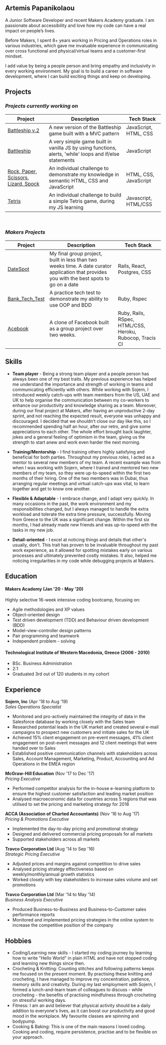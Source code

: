 ## Artemis Papanikolaou

A Junior Software Developer and recent Makers Academy graduate. I am passionate about accessibility and love how my code can have a real impact on people’s lives.

Before Makers, I spent 8+ years working in Pricing and Operations roles in various industries, which gave me invaluable experience in communicating over cross functional and physical/virtual teams and a customer-first mindset. 

I add value by being a people person and bring empathy and inclusivity in every working environment. My goal is to build a career in software development, where I can build exciting things and keep on developing.


## Projects
### **_Projects currently working on_**
| Project | Description | Tech Stack |
|---------|-------------|------------|
[Battleship v.2](https://github.com/artemis-p/JS-Battleship_v.2)|A new version of the Battleship game built with a MVC pattern|JavaScript, HTML, CSS|
[Battleship](https://github.com/artemis-p/JS-Battleship)| A very simple game built in vanilla JS by using functions, alerts, 'while' loops and if/else statements| JavaScript
[Rock, Paper, Scissors, Lizard, Spock](https://github.com/artemis-p/Rock_Paper_Scissor)| An individual challenge to demonstrate my knowledge in semantic HTML, CSS and JavaScript| HTML, CSS, JavaScript|
|[Tetris](https://github.com/artemis-p/Tetris_game_JS)|An individual challenge to build a simple Tetris game, during my JS learning| Javascript, HTML/CSS|

<br>


### **_Makers Projects_**

| Project | Description | Tech Stack |
|---------|-------------|------------|
|[DateSpot](https://github.com/artemis-p/travel-final-project)|My final group project, built in less than two weeks time. A date curator application that provides you with the best spots to go on a date|Rails, React, Postgres, CSS|
|[Bank_Tech_Test](https://github.com/artemis-p/bank_tech_test)|A practice tech test to demonstrate my ability to use OOP and BDD|Ruby, Rspec            |
|[Acebook](https://github.com/artemis-p/acebook-byteU)|A clone of Facebook built as a group project over two weeks.|Ruby, Rails, RSpec, HTML/CSS, Heroku, Rubocop, Tracis CI|



## Skills

- __Team player__ -  Being a strong team player and a people person has always been one of my best traits. My previous experience has helped me understand the importance and strength of working in teams and communicating efficiently with others. While working with Sojern, I introduced weekly catch-ups with team members from the US, UAE and UK to help organise the communication between my co-workers to enhance our productivity and knowledge sharing as a team. Moreover, during our final project at Makers, after having an unproductive 2-day sprint, and not reaching the expected result, everyone was unhappy and discouraged. I decided that we shouldn’t close our day like this, so I recommended spending half an hour, after our retro, and give some appreciations to each other. The whole effort brought back laughter, jokes and a general feeling of optimism in the team, giving us the strength to start anew and work even harder the next morning.

- __Training/Mentorship__ - I find training others highly satisfying and beneficial for both parties. Throughout my previous roles, I acted as a mentor to several new members of my team. A recent example was from when I was working with Sojern, where I trained and mentored two new members of my team, so they were up-to-speed within the first two months of their hiring. One of the two members was in Dubai, thus arranging regular meetings and virtual catch-ups was vital, to learn together and get to know one another.

- __Flexible & Adaptable__ - I embrace change, and I adapt very quickly. In many occasions in the past, the work environment and my responsibilities changed, but I always managed to handle the extra workload and tolerate the extra time pressure, successfully. Moving from Greece to the UK was a significant change. Within the first six months, I had already made new friends and was up-to-speed with the tasks in my new job. 

- __Detail-oriented__ -  I excel at noticing things and details that other's usually, don't. This trait has proven to be invaluable throughout my past work experience, as it allowed for spotting mistakes early on various processes and ultimately prevented costly mistakes. It also, helped me noticing irregularities in my code while debugging projects at Makers.


## Education

#### Makers Academy (Jan '20 - May '20)
Highly selective 16-week intensive coding bootcamp, focusing on:
- Agile methodologies and XP values
- Object-oriented design
- Test driven development (TDD) and Behaviour driven development (BDD)
- Model-view-controller design patterns
- Pair programming and teamwork
- Independent problem - solving

#### Technological Institute of Western Macedonia, Greece (2006 - 2010)
- BSc. Business Administration
- 2:1
- Graduated 3rd out of 120 students in my cohort


## Experience

**Sojern, Inc** (Apr '18 to Aug '19)    
*Sales Operations Specialist*
- Monitored and pro-actively maintained the integrity of data in the
Salesforce database by working closely with the Sales team
- Researched potential leads in the UK market and created several e-mail
campaigns to prospect new customers and initiate sales for the UK
- Achieved 15% client engagement on pre-event messages, 41% client
engagement on post-event messages and 12 client meetings that were
handed over to Sales
- Established positive communication channels with stakeholders across
Sales, Account Management, Marketing, Product, Accounting and Ad
Operations in the EMEA region

**McGraw-Hill Education** (Nov '17 to Dec '17)   
*Pricing Executive*  
- Performed competitor analysis for the in-house e-learning platform to
ensure the highest customer satisfaction and leading market position
- Analysed macroeconomic data for countries across 5 regions that was
utilised to set the pricing and marketing strategy for 2018

**ACCA (Association of Charted Accountants)** (Nov '16 to Aug '17)   
*Pricing & Promotions Executive* 
- Implemented the day-to-day pricing and promotional strategy
- Designed and delivered commercial pricing proposals for all markets
- Supported stakeholders across all markets

**Travco Corporation Ltd** (Aug '14 to Sep '16)   
*Strategic Pricing Executive* 
- Adjusted prices and margins against competition to drive sales
- Analysed pricing strategy effectiveness based on weekly/monthly/annual
growth statistics
- Worked closely with key stakeholders to increase sales volume and set
promotions

**Travco Corporation Ltd** (Mar '14 to May '14)   
*Business Analysis Executive* 
- Produced Business-to-Business and Business-to-Customer sales
performance reports
- Monitored and implemented pricing strategies in the online system to
increase the competitive position of the company

## Hobbies
- Coding/Learning new skills - I started my coding journey by learning how to write "Hello World" in plain HTML and have not stopped coding and learning new things since then.
- Crocheting & Knitting: Counting stitches and following patterns keeps me focused on the present moment. By practising these knitting and crocheting, I have managed to improve my concentration, patience, memory skills and creativity. During my last employment with Sojern, I formed a lunch-and-learn team of colleagues to discuss - while crocheting - the benefits of practising mindfulness through crocheting on stressful working days.
- Fitness: I am an avid believer that physical activity should be a daily addition to everyone's lives, as it can boost our productivity and good mood in the workplace. My favourite classes are spinning and bodypump.
- Cooking & Baking: This is one of the main reasons I loved coding. Cooking and coding, require persistence, practise and to be flexible on your approach.
